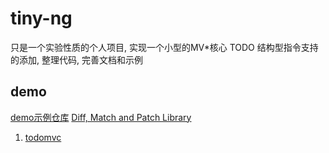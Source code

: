# tiny-ng
只是一个实验性质的个人项目, 实现一个小型的MV*核心
TODO 结构型指令支持的添加, 整理代码, 完善文档和示例



## demo
[demo示例仓库]()
[Diff, Match and Patch Library](https://github.com/Mr-haili/tiny-ng-demo/tree/gh-pages)

1. [todomvc](https://mr-haili.github.io/tiny-ng-demo/examples/todomvc/todomvc.html)
